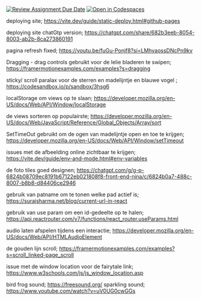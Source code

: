 [![Review Assignment Due Date](https://classroom.github.com/assets/deadline-readme-button-22041afd0340ce965d47ae6ef1cefeee28c7c493a6346c4f15d667ab976d596c.svg)](https://classroom.github.com/a/OwWY7ss_)
[![Open in Codespaces](https://classroom.github.com/assets/launch-codespace-2972f46106e565e64193e422d61a12cf1da4916b45550586e14ef0a7c637dd04.svg)](https://classroom.github.com/open-in-codespaces?assignment_repo_id=19296602)


deploying site; https://vite.dev/guide/static-deploy.html#github-pages 

deploying site chatGtp version; https://chatgpt.com/share/682b3eeb-8054-8003-ab2b-8ca273860191 

pagina refresh fixed; https://youtu.be/fuGu-Ponjf8?si=LMhyaossDNcPn9kv 

Dragging - drag controls gebruikt voor de lelie bladeren te swipen; https://framermotionexamples.com/examples?s=dragging 

sticky/ scroll paralax voor de sterren en madelijntje en blauwe vogel ; https://codesandbox.io/p/sandbox/3hsg6 

localStorage om views op te slaan; https://developer.mozilla.org/en-US/docs/Web/API/Window/localStorage

de views sorteren op populairste; https://developer.mozilla.org/en-US/docs/Web/JavaScript/Reference/Global_Objects/Array/sort 

SetTimeOut gebruikt om de ogen van madelijntje open en toe te krijgen; https://developer.mozilla.org/en-US/docs/Web/API/Window/setTimeout 

issues met de afbeelding online zichtbaar te krijgen; https://vite.dev/guide/env-and-mode.html#env-variables 

de foto tiles goed designen; https://chatgpt.com/g/g-p-6824b08709ec8191b67122eb021808f8-front-end-nina/c/6824b0a7-488c-8007-b8b8-d84406ce2946 

gebruik van patname om te tonen welke pad actief is; https://surajsharma.net/blog/current-url-in-react 

gebruik van use param om een id-gedeelte op te halen; https://api.reactrouter.com/v7/functions/react_router.useParams.html 

audio laten afspelen tijdens een interactie; https://developer.mozilla.org/en-US/docs/Web/API/HTMLAudioElement 

de gouden lijn scroll; https://framermotionexamples.com/examples?s=scroll_linked-page_scroll 

issue met de window location voor de fairytale link; https://www.w3schools.com/js/js_window_location.asp 

bird frog sound; https://freesound.org/ 
sparkling sound; https://www.youtube.com/watch?v=uV0UG0cwGGs